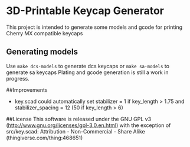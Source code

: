3D-Printable Keycap Generator
=============================
This project is intended to generate some models and gcode for printing Cherry MX compatible keycaps

## Generating models
Use `make dcs-models` to generate dcs keycaps or `make sa-models` to generate sa keycaps
Plating and gcode generation is still a work in progress.

##Improvements
 * key.scad could automatically set stabilizer = 1 if key_length > 1.75 and stabilizer_spacing = 12 (50 if key_length > 6)

##License
This software is released under the GNU GPL v3 (http://www.gnu.org/licenses/gpl-3.0.en.html)
 with the exception of
src/key.scad: Attribution - Non-Commercial - Share Alike (thingiverse.com/thing:468651)
